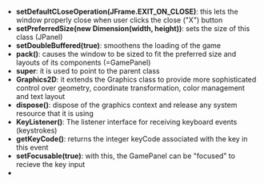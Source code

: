 - **setDefaultCLoseOperation(JFrame.EXIT_ON_CLOSE)**: this lets the window properly close when user clicks the close ("X") button
- **setPreferredSize(new Dimension(width, height))**: sets the size of this class (JPanel)
- **setDoubleBuffered(true)**: smoothens the loading of the game
- **pack()**: causes the window to be sized to fit the preferred size and layouts of its components (=GamePanel)
- **super**: it is used to point to the parent class 
- **Graphics2D**: it extends the Graphics class to provide more sophisticated control over geometry, coordinate transformation, color management and text layout
- **dispose()**: dispose of the graphics context and release any system resource that it is using
- **KeyListener()**: The listener interface for receiving keyboard events (keystrokes)
- **getKeyCode()**: returns the integer keyCode associated with the key in this event
- **setFocusable(true)**: with this, the GamePanel can be "focused" to recieve the key input
- 
